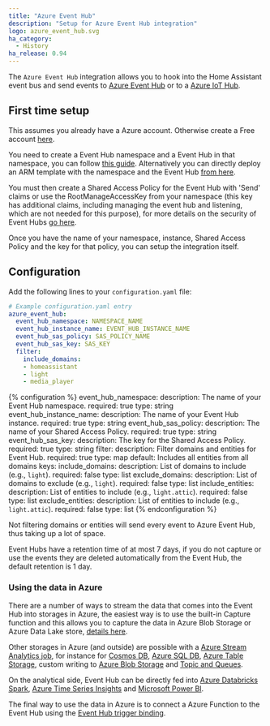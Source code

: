 ```yaml
---
title: "Azure Event Hub"
description: "Setup for Azure Event Hub integration"
logo: azure_event_hub.svg
ha_category:
  - History
ha_release: 0.94
---
```


The `Azure Event Hub` integration allows you to hook into the Home Assistant event bus and send events to [Azure Event Hub](https://azure.microsoft.com/en-us/services/event-hubs/) or to a [Azure IoT Hub](https://docs.microsoft.com/en-us/azure/iot-hub/iot-hub-devguide-messages-read-builtin). 

## First time setup

This assumes you already have a Azure account. Otherwise create a Free account [here](https://azure.microsoft.com/en-us/free/).

You need to create a Event Hub namespace and a Event Hub in that namespace, you can follow [this guide](https://docs.microsoft.com/en-us/azure/event-hubs/event-hubs-create). Alternatively you can directly deploy an ARM template with the namespace and the Event Hub [from here](https://github.com/Azure/azure-quickstart-templates/tree/master/201-event-hubs-create-event-hub-and-consumer-group/).

You must then create a Shared Access Policy for the Event Hub with 'Send' claims or use the RootManageAccessKey from your namespace (this key has additional claims, including managing the event hub and listening, which are not needed for this purpose), for more details on the security of Event Hubs [go here](https://docs.microsoft.com/en-us/azure/event-hubs/event-hubs-authentication-and-security-model-overview).

Once you have the name of your namespace, instance, Shared Access Policy and the key for that policy, you can setup the integration itself.

## Configuration

Add the following lines to your `configuration.yaml` file:

```yaml
# Example configuration.yaml entry
azure_event_hub:
  event_hub_namespace: NAMESPACE_NAME
  event_hub_instance_name: EVENT_HUB_INSTANCE_NAME
  event_hub_sas_policy: SAS_POLICY_NAME
  event_hub_sas_key: SAS_KEY
  filter:
    include_domains:
    - homeassistant
    - light
    - media_player
```

{% configuration %}
event_hub_namespace:
  description: The name of your Event Hub namespace.
  required: true
  type: string
event_hub_instance_name:
  description: The name of your Event Hub instance.
  required: true
  type: string
event_hub_sas_policy:
  description: The name of your Shared Access Policy.
  required: true
  type: string
event_hub_sas_key:
  description: The key for the Shared Access Policy.
  required: true
  type: string
filter:
  description: Filter domains and entities for Event Hub.
  required: true
  type: map
  default: Includes all entities from all domains
  keys:
    include_domains:
      description: List of domains to include (e.g., `light`).
      required: false
      type: list
    exclude_domains:
      description: List of domains to exclude (e.g., `light`).
      required: false
      type: list
    include_entities:
      description: List of entities to include (e.g., `light.attic`).
      required: false
      type: list
    exclude_entities:
      description: List of entities to include (e.g., `light.attic`).
      required: false
      type: list
{% endconfiguration %}

<p class='note warning'>
  Not filtering domains or entities will send every event to Azure Event Hub, thus taking up a lot of space. 
</p>

<p class='note warning'>
Event Hubs have a retention time of at most 7 days, if you do not capture or use the events they are deleted automatically from the Event Hub, the default retention is 1 day.
</p>

### Using the data in Azure

There are a number of ways to stream the data that comes into the Event Hub into storages in Azure, the easiest way is to use the built-in Capture function and this allows you to capture the data in Azure Blob Storage or Azure Data Lake store, [details here](https://docs.microsoft.com/en-us/azure/event-hubs/event-hubs-capture-overview).

Other storages in Azure (and outside) are possible with a [Azure Stream Analytics job](https://docs.microsoft.com/en-us/azure/stream-analytics/stream-analytics-define-inputs#stream-data-from-event-hubs), for instance for [Cosmos DB](https://docs.microsoft.com/en-us/azure/stream-analytics/stream-analytics-documentdb-output), [Azure SQL DB](https://docs.microsoft.com/en-us/azure/stream-analytics/stream-analytics-sql-output-perf), [Azure Table Storage](https://docs.microsoft.com/en-us/azure/stream-analytics/stream-analytics-define-outputs#table-storage), custom writing to [Azure Blob Storage](https://docs.microsoft.com/en-us/azure/stream-analytics/stream-analytics-custom-path-patterns-blob-storage-output) and [Topic and Queues](https://docs.microsoft.com/en-us/azure/stream-analytics/stream-analytics-quick-create-portal#configure-job-output).

On the analytical side, Event Hub can be directly fed into [Azure Databricks Spark](https://docs.microsoft.com/en-us/azure/azure-databricks/databricks-stream-from-eventhubs?toc=https%3A%2F%2Fdocs.microsoft.com%2Fen-us%2Fazure%2Fevent-hubs%2FTOC.json&bc=https%3A%2F%2Fdocs.microsoft.com%2Fen-us%2Fazure%2Fbread%2Ftoc.json), [Azure Time Series Insights](https://docs.microsoft.com/en-us/azure/time-series-insights/time-series-insights-how-to-add-an-event-source-eventhub) and [Microsoft Power BI](https://docs.microsoft.com/en-us/azure/event-hubs/event-hubs-tutorial-visualize-anomalies).

The final way to use the data in Azure is to connect a Azure Function to the Event Hub using the [Event Hub trigger binding](https://docs.microsoft.com/en-us/azure/azure-functions/functions-bindings-event-hubs).
